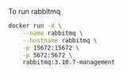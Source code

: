 To run rabbitmq
```bash
docker run -d \
    --name rabbitmq \
    --hostname rabbitmq \
    -p 15672:15672 \
    -p 5672:5672 \
    rabbitmq:3.10.7-management
```